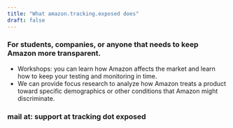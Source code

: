 ```yaml
---
title: "What amazon.tracking.exposed does"
draft: false
---
```


### For students, companies, or anyone that needs to keep Amazon more transparent.


* Workshops: you can learn how Amazon affects the market and learn how to keep your testing and monitoring in time.
* We can provide focus research to analyze how Amazon treats a product toward specific demographics or other conditions that Amazon might discriminate.

### mail at: support at tracking dot exposed
